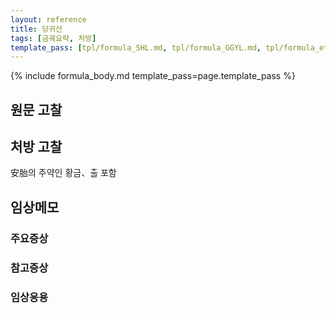 ```yaml
---
layout: reference
title: 당귀산
tags: [금궤요략, 처방]
template_pass: [tpl/formula_SHL.md, tpl/formula_GGYL.md, tpl/formula_etc.md]
---
```


{% include formula_body.md template_pass=page.template_pass %}

## 원문 고찰


## 처방 고찰

安胎의 주약인 황금、출 포함

## 임상메모



### 주요증상


### 참고증상


### 임상응용
